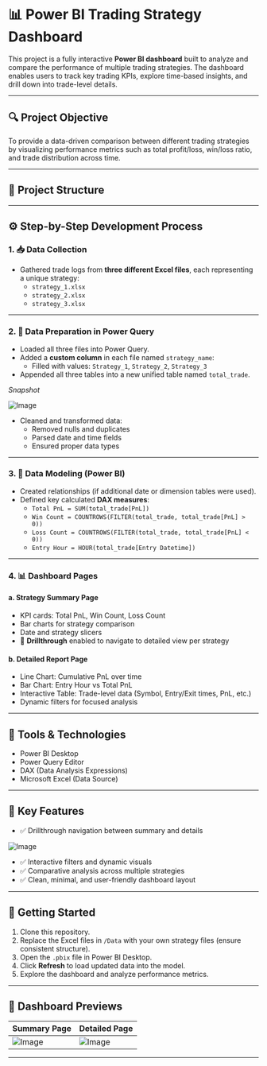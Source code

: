 
# 📊 Power BI Trading Strategy Dashboard

This project is a fully interactive **Power BI dashboard** built to analyze and compare the performance of multiple trading strategies. The dashboard enables users to track key trading KPIs, explore time-based insights, and drill down into trade-level details.

---

## 🔍 Project Objective

To provide a data-driven comparison between different trading strategies by visualizing performance metrics such as total profit/loss, win/loss ratio, and trade distribution across time.

---

## 📁 Project Structure





---

## ⚙️ Step-by-Step Development Process

### 1. 📥 Data Collection

- Gathered trade logs from **three different Excel files**, each representing a unique strategy:
  - `strategy_1.xlsx`
  - `strategy_2.xlsx`
  - `strategy_3.xlsx`

---

### 2. 🔧 Data Preparation in Power Query

- Loaded all three files into Power Query.
- Added a **custom column** in each file named `strategy_name`:
  - Filled with values: `Strategy_1`, `Strategy_2`, `Strategy_3`
- Appended all three tables into a new unified table named 
`total_trade`.

*Snapshot*

![Image](https://github.com/user-attachments/assets/3716ff78-d12a-4d9c-a58e-30fbe1d79015)


- Cleaned and transformed data:
  - Removed nulls and duplicates
  - Parsed date and time fields
  - Ensured proper data types

---

### 3. 🧠 Data Modeling (Power BI)

- Created relationships (if additional date or dimension tables were used).
- Defined key calculated **DAX measures**:
  - `Total PnL = SUM(total_trade[PnL])`
  - `Win Count = COUNTROWS(FILTER(total_trade, total_trade[PnL] > 0))`
  - `Loss Count = COUNTROWS(FILTER(total_trade, total_trade[PnL] < 0))`
  - `Entry Hour = HOUR(total_trade[Entry Datetime])`

---

### 4. 📊 Dashboard Pages

#### a. **Strategy Summary Page**
- KPI cards: Total PnL, Win Count, Loss Count
- Bar charts for strategy comparison
- Date and strategy slicers
- 🔁 **Drillthrough** enabled to navigate to detailed view per strategy

#### b. **Detailed Report Page**
- Line Chart: Cumulative PnL over time
- Bar Chart: Entry Hour vs Total PnL
- Interactive Table: Trade-level data (Symbol, Entry/Exit times, PnL, etc.)
- Dynamic filters for focused analysis

---

## 🧰 Tools & Technologies

- Power BI Desktop
- Power Query Editor
- DAX (Data Analysis Expressions)
- Microsoft Excel (Data Source)

---

## 📌 Key Features

- ✅ Drillthrough navigation between summary and details

![Image](https://github.com/user-attachments/assets/5c81eee6-544b-4441-a991-4bc9c48e89c8)

- ✅ Interactive filters and dynamic visuals
- ✅ Comparative analysis across multiple strategies
- ✅ Clean, minimal, and user-friendly dashboard layout

---

## 🚀 Getting Started

1. Clone this repository.
2. Replace the Excel files in `/Data` with your own strategy files (ensure consistent structure).
3. Open the `.pbix` file in Power BI Desktop.
4. Click **Refresh** to load updated data into the model.
5. Explore the dashboard and analyze performance metrics.

---

## 📸 Dashboard Previews

| Summary Page | Detailed Page |
|--------------|----------------|
|![Image](https://github.com/user-attachments/assets/894051f6-4142-4ed7-829c-cf854edd7cfb)|![Image](https://github.com/user-attachments/assets/b5fba1f2-e749-4d08-ad9b-ce996433e1bc)|


---
